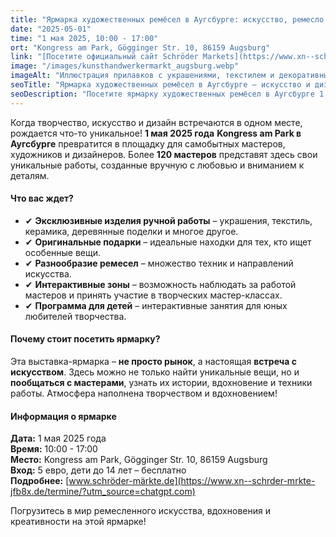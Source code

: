 ```yaml
---
title: "Ярмарка художественных ремёсел в Аугсбурге: искусство, ремесло и дизайн"
date: "2025-05-01"
time: "1 мая 2025, 10:00 - 17:00"
ort: "Kongress am Park, Gögginger Str. 10, 86159 Augsburg"
link: "[Посетите официальный сайт Schröder Markets](https://www.xn--schrder-mrkte-jfb8x.de/termine/?utm_source=chatgpt.com) "
image: "/images/kunsthandwerkermarkt_augsburg.webp"
imageAlt: "Иллюстрация прилавков с украшениями, текстилем и декоративными изделиями на рынке ремёсел в Аугсбурге" 
seoTitle: "Ярмарка художественных ремёсел в Аугсбурге – искусство и дизайн в одном месте"
seoDescription: "Посетите ярмарку художественных ремёсел в Аугсбурге 1 мая 2025 года. Откройте для себя уникальное искусство, ремесло и дизайнерские изделия на Kongress am Park."
---
```


Когда творчество, искусство и дизайн встречаются в одном месте, рождается что-то уникальное! **1 мая 2025 года** **Kongress am Park в Аугсбурге** превратится в площадку для самобытных мастеров, художников и дизайнеров. Более **120 мастеров** представят здесь свои уникальные работы, созданные вручную с любовью и вниманием к деталям.

#### **Что вас ждет?**
- ✔ **Эксклюзивные изделия ручной работы** – украшения, текстиль, керамика, деревянные поделки и многое другое.
- ✔ **Оригинальные подарки** – идеальные находки для тех, кто ищет особенные вещи.
- ✔ **Разнообразие ремесел** – множество техник и направлений искусства.
- ✔ **Интерактивные зоны** – возможность наблюдать за работой мастеров и принять участие в творческих мастер-классах.
- ✔ **Программа для детей** – интерактивные занятия для юных любителей творчества.

#### **Почему стоит посетить ярмарку?**
Эта выставка-ярмарка – **не просто рынок**, а настоящая **встреча с искусством**. Здесь можно не только найти уникальные вещи, но и **пообщаться с мастерами**, узнать их истории, вдохновение и техники работы. Атмосфера наполнена творчеством и вдохновением!

#### **Информация о ярмарке**
**Дата:** 1 мая 2025 года  
**Время:** 10:00 - 17:00  
**Место:** Kongress am Park, Gögginger Str. 10, 86159 Augsburg  
**Вход:** 5 евро, дети до 14 лет – бесплатно  
**Подробнее:** [www.schröder-märkte.de](https://www.xn--schrder-mrkte-jfb8x.de/termine/?utm_source=chatgpt.com)  

Погрузитесь в мир ремесленного искусства, вдохновения и креативности на этой ярмарке!